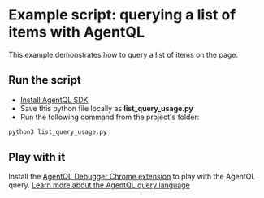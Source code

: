 # Example script: querying a list of items with AgentQL

This example demonstrates how to query a list of items on the page.

## Run the script

- [Install AgentQL SDK](https://docs.agentql.com/docs/installation/sdk-installation)
- Save this python file locally as **list_query_usage.py**
- Run the following command from the project's folder:

```bash
python3 list_query_usage.py
```

## Play with it

Install the [AgentQL Debugger Chrome extension](https://docs.agentql.com/docs/installation/chrome-extension-installation/) to play with the AgentQL query. [Learn more about the AgentQL query language](https://docs.agentql.com/docs/agentql-query/query-intro)
